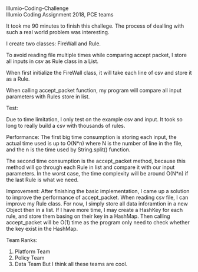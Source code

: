 <br>Illumio-Coding-Challenge</br>
Illumio Coding Assignment 2018, PCE teams

It took me 90 minutes to finish this challege. The process of dealling with such a real world problem was interesting.

I create two classes: FireWall and Rule.

To avoid reading file multiple times while comparing accept packet, I store all inputs in csv as Rule class in a List.

When first initialize the FireWall class, it will take each line of csv and store it as a Rule.

When calling accept_packet function, my program will compare all input parameters with Rules store in list.

Test:

Due to time limitation, I only test on the example csv and input. It took so long to really build a csv with thousands of rules.

Performance:
The first big time consumption is storing each input, the actual time used is up to O(N*n) where N is the number of line in the file, and the n is the time used by String.split() function.

The second time consumption is the accept_packet method, because this method will go through each Rule in list and compare it with our input parameters. In the worst case, the time complexity will be around O(N*n) if the last Rule is what we need.

Improvement:
After finishing the basic implementation, I came up a solution to improve the performance of accept_packet. When reading csv file, I can improve my Rule class. For now, I simply store all data inforamtion in a new Object then in a list. If I have more time, I may create a HashKey for each rule, and store them basing on their key in a HashMap. Then calling accept_packet will be O(1) time as the program only need to check whether the key exist in the HashMap. 


Team Ranks:
1. Platform Team
2. Policy Team
3. Data Team
But I think all these teams are cool.

